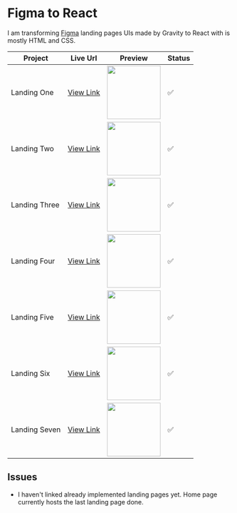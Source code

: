 # Figma to React

I am transforming [Figma](https://figmaz.com/) landing pages UIs made by Gravity to React with is mostly HTML and CSS.

| Project       | Live Url                                                  | Preview                                                                                                                | Status             |
| ------------- | --------------------------------------------------------- | ---------------------------------------------------------------------------------------------------------------------- | ------------------ |
| Landing One   | [View Link](https://lilpolymath.github.io/landing-pages/) | <img src="https://raw.githubusercontent.com/lilpolymath/landing-pages/master/src/snapshots/Header1.png" width="120" /> | :white_check_mark: |
| Landing Two   | [View Link](https://lilpolymath.github.io/landing-pages/) | <img src="https://raw.githubusercontent.com/lilpolymath/landing-pages/master/src/snapshots/Header2.png" width="120" /> | :white_check_mark: |
| Landing Three | [View Link](https://lilpolymath.github.io/landing-pages/) | <img src="https://raw.githubusercontent.com/lilpolymath/landing-pages/master/src/snapshots/Header3.png" width="120" /> | :white_check_mark: |
| Landing Four  | [View Link](https://lilpolymath.github.io/landing-pages/) | <img src="https://raw.githubusercontent.com/lilpolymath/landing-pages/master/src/snapshots/Header4.png" width="120" /> | :white_check_mark: |
| Landing Five  | [View Link](https://lilpolymath.github.io/landing-pages/) | <img src="https://raw.githubusercontent.com/lilpolymath/landing-pages/master/src/snapshots/Header5.png" width="120" /> | :white_check_mark: |
| Landing Six   | [View Link](https://lilpolymath.github.io/landing-pages/) | <img src="https://raw.githubusercontent.com/lilpolymath/landing-pages/master/src/snapshots/Header6.png" width="120" /> | :white_check_mark: |
| Landing Seven | [View Link](https://lilpolymath.github.io/landing-pages/) | <img src="https://raw.githubusercontent.com/lilpolymath/landing-pages/master/src/snapshots/Header7.png" width="120" /> | :white_check_mark: |

## Issues

- I haven't linked already implemented landing pages yet. Home page currently hosts the last landing page done.

